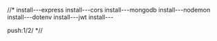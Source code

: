 //*
install---express
install---cors
install---mongodb
install---nodemon
install---dotenv
install---jwt
install---

push:1/2/
*//